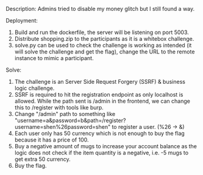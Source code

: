Description: Admins tried to disable my money glitch but I still found a way.

Deployment: 
1) Build and run the dockerfile, the server will be listening on port 5003.
2) Distribute shopping.zip to the participants as it is a whitebox challenge.
3) solve.py can be used to check the challenge is working as intended (it will solve the challenge and get the flag), change the URL to the remote instance to mimic a participant.

Solve: 
1) The challenge is an Server Side Request Forgery (SSRF) & business logic challenge.
2) SSRF is required to hit the registration endpoint as only localhost is allowed. While the path sent is /admin in the frontend, we can change this to /register with tools like burp.
3) Change "/admin" path to something like "username=a&password=b&path=/register?username=shen%26password=shen" to register a user. (%26 -> &)
4) Each user only has 50 currency which is not enough to buy the flag because it has a price of 100.
5) Buy a negative amount of mugs to increase your account balance as the logic does not check if the item quantity is a negative, i.e. -5 mugs to get extra 50 currency.
6) Buy the flag.



